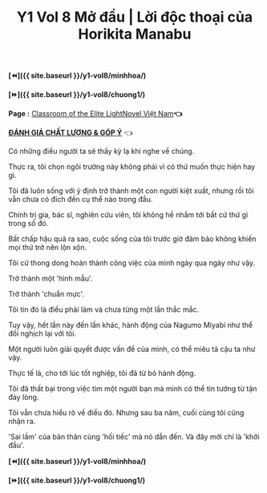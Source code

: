﻿---
layout: post
title: Y1 Vol 8 Mở đầu | Lời độc thoại của Horikita Manabu
permalink: /y1-vol8/modau/
---

**[⏪]({{ site.baseurl }}/y1-vol8/minhhoa/)**

**[⏩]({{ site.baseurl }}/y1-vol8/chuong1/)**

**Page :** [Classroom of the Elite LightNovel Việt Nam](http://facebook.com/Classroom.of.the.Elite.VN)**👈**

[**ĐÁNH GIÁ CHẤT LƯỢNG & GÓP Ý**](https://bit.ly/danhgiagopy) 👈

Có những điều người ta sẽ thấy kỳ lạ khi nghe về chúng.

Thực ra, tôi chọn ngôi trường này không phải vì có thứ muốn thực hiện hay gì.

Tôi đã luôn sống với ý định trở thành một con người kiệt xuất, nhưng rồi tôi vẫn chưa có đích đến cụ thể nào trong đầu.

Chính trị gia, bác sĩ, nghiên cứu viên, tôi không hề nhắm tới bất cứ thứ gì trong số đó.

Bất chấp hậu quả ra sao, cuộc sống của tôi trước giờ đảm bảo không khiến mọi thứ trở nên lộn xộn.

Tôi cứ thong dong hoàn thành công việc của mình ngày qua ngày như vậy.

Trở thành một \'hình mẫu\'.

Trở thành \'chuẩn mực\'.

Tôi tin đó là điều phải làm và chưa từng một lần thắc mắc.

Tuy vậy, hết lần này đến lần khác, hành động của Nagumo Miyabi như thể đối nghịch lại với tôi.

Một người luôn giải quyết được vấn đề của mình, có thể miêu tả cậu ta như vậy.

Thực tế là, cho tới lúc tốt nghiệp, tôi đã từ bỏ hành động.

Tôi đã thất bại trong việc tìm một người bạn mà mình có thể tin tưởng từ tận đáy lòng.

Tôi vẫn chưa hiểu rõ về điều đó. Nhưng sau ba năm, cuối cùng tôi cũng nhận ra.

\'Sai lầm\' của bản thân cùng \'hối tiếc\' mà nó dẫn đến. Và đây mới chỉ là \'khởi đầu\'.

**[⏪]({{ site.baseurl }}/y1-vol8/minhhoa/)**

**[⏩]({{ site.baseurl }}/y1-vol8/chuong1/)**
